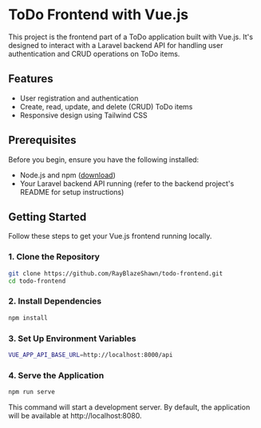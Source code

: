 # ToDo Frontend with Vue.js

This project is the frontend part of a ToDo application built with Vue.js. It's designed to interact with a Laravel backend API for handling user authentication and CRUD operations on ToDo items.

## Features

- User registration and authentication
- Create, read, update, and delete (CRUD) ToDo items
- Responsive design using Tailwind CSS

## Prerequisites

Before you begin, ensure you have the following installed:
- Node.js and npm ([download](https://nodejs.org/))
- Your Laravel backend API running (refer to the backend project's README for setup instructions)

## Getting Started

Follow these steps to get your Vue.js frontend running locally.

### 1. Clone the Repository

```bash
git clone https://github.com/RayBlazeShawn/todo-frontend.git
cd todo-frontend
```
### 2. Install Dependencies

```bash
npm install
```

### 3. Set Up Environment Variables

```bash
VUE_APP_API_BASE_URL=http://localhost:8000/api
```

### 4. Serve the Application

```bash
npm run serve
```
This command will start a development server. By default, the application will be available at http://localhost:8080.



